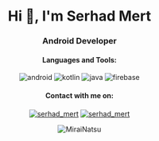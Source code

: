 <h1 align="center">Hi 👋, I'm Serhad Mert</h1>
<h3 align="center">Android Developer</h3>

<h4 align="center">Languages and Tools:</h3><p align="center">
<img src="https://www.vectorlogo.zone/logos/android/android-ar21.svg" alt="android"/>
<img src="https://www.vectorlogo.zone/logos/kotlinlang/kotlinlang-ar21.svg" alt="kotlin"/>
<img src="https://www.vectorlogo.zone/logos/java/java-ar21.svg" alt="java"/>
<img src="https://www.vectorlogo.zone/logos/firebase/firebase-ar21.svg" alt="firebase" />


<h4 align="center">Contact with me on:</h3><p align="center">
<a href="https://twitter.com/serhad_mert" target="_blank"><img align="center" src="https://www.vectorlogo.zone/logos/twitter/twitter-ar21.svg" alt="serhad_mert"/></a>
<a href="https://www.linkedin.com/in/serhadmert" target="_blank"><img align="center" src="https://www.vectorlogo.zone/logos/linkedin/linkedin-ar21.svg" alt="serhad_mert"/></a></p>


<p align="center"><img align="center" src="https://github-readme-stats.vercel.app/api?username=MiraiNatsu&show_icons=true&theme=radical" alt="MiraiNatsu" /></p>
